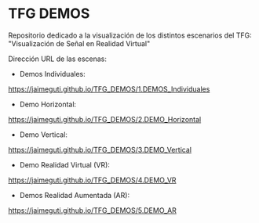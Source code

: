 # TFG DEMOS
Repositorio dedicado a la visualización de los distintos escenarios del TFG: "Visualización de Señal en Realidad Virtual"

Dirección URL de las escenas:

- Demos Individuales:

https://jaimeguti.github.io/TFG_DEMOS/1.DEMOS_Individuales


- Demo Horizontal:

https://jaimeguti.github.io/TFG_DEMOS/2.DEMO_Horizontal


- Demo Vertical:

https://jaimeguti.github.io/TFG_DEMOS/3.DEMO_Vertical


- Demo Realidad Virtual (VR):

https://jaimeguti.github.io/TFG_DEMOS/4.DEMO_VR


- Demos Realidad Aumentada (AR):

https://jaimeguti.github.io/TFG_DEMOS/5.DEMO_AR

